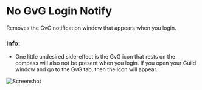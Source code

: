 # No GvG Login Notify
Removes the GvG notification window that appears when you login.

### Info:
* One little undesired side-effect is the GvG icon that rests on the compass will also not be present when you login. If you open your Guild window and go to the GvG tab, then the icon will appear.


![Screenshot](http://i.imgur.com/T0XRjZz.png)